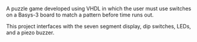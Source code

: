 A puzzle game developed using VHDL in which the user must use switches on a Basys-3 board to match a pattern before time runs out.

This project interfaces with the seven segment display, dip switches, LEDs, and a piezo buzzer.
